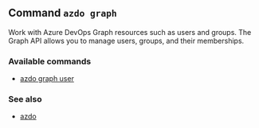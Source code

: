 ## Command `azdo graph`

Work with Azure DevOps Graph resources such as users and groups.
The Graph API allows you to manage users, groups, and their memberships.


### Available commands

* [azdo graph user](./azdo_graph_user.md)

### See also

* [azdo](./azdo.md)
